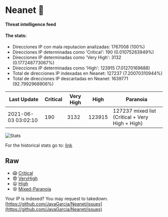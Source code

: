 # Neanet :hocho:
#### Threat intelligence feed
#### The stats:

- Direcciones IP con mala reputacion analizadas: 1767008 (100%)
- Direcciones IP determinadas como 'Critical':  190 (0.01075263949%)
- Direcciones IP determinadas como 'Very High':  3132 (0.177248773067%)
- Direcciones IP determinadas como 'High':  123915 (7.01270169688)
- Total de direcciones IP indexadas en Neanet:  127237 (7.20070310944%)
- Total de direcciones IP descartadas en Neanet:  1639771 (92.7992968906%)

| Last Update | Critical | Very High | High | Paranoia |
| --- | --- | --- | --- | --- |
| 2021-06-03 03:02:10 | 190 | 3132 | 123915 | 127237 mixed list (Critical + Very High + High)|

![Stats](https://docs.google.com/spreadsheets/d/e/2PACX-1vSnaNMIXVabIpDJjufMlzH7poXnshF3mgd8Is1g9ytUEzVsP5my4Trn8f-xkoLLQ38xpL3HtmUexLo6/pubchart?oid=501124687&format=image)

For the historical stats go to: [link](/stats.csv)
## Raw
- :scream: [Critical](https://raw.githubusercontent.com/JavaGarcia/Neanet/master/blacklists/neanet_critical.txt)
- :fearful: [VeryHigh](https://raw.githubusercontent.com/JavaGarcia/Neanet/master/blacklists/neanet_veryHigh.txtt)
- :frowning: [High](https://raw.githubusercontent.com/JavaGarcia/Neanet/master/blacklists/neanet_high.txt)
- :dizzy_face: [Mixed-Paranoia](https://raw.githubusercontent.com/JavaGarcia/Neanet/master/blacklists/neanet_all.txt)


Your IP is indexed? You may request to takedown. [https://github.com/JavaGarcia/Neanet/issues](https://github.com/JavaGarcia/Neanet/issues)












































































































































































































































































































































































































































































































































































































































































































































































































































































































































































































































































































































































































































































































































































































































































































































































































































































































































































































































































































































































































































































































































































































































































































































































































































































































































































































































































































































































































































































































































































































































































































































































































































































































































































































































































































































































































































































































































































































































































































































































































































































































































































































































































































































































































































































































































































































































































































































































































































































































































































































































































































































































































































































































































































































































































































































































































































































































































































































































































































































































































































































































































































































































































































































































































































































































































































































































































































































































































































































































































































